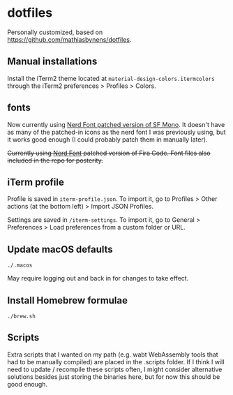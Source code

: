 # dotfiles

Personally customized, based on <https://github.com/mathiasbynens/dotfiles>.

## Manual installations

Install the iTerm2 theme located at `material-design-colors.itermcolors` through the iTerm2 preferences > Profiles > Colors.

## fonts

Now currently using [Nerd Font patched version of SF Mono](https://github.com/Twixes/SF-Mono-Powerline).
It doesn't have as many of the patched-in icons as the nerd font I was previously using, but it works good enough (I could probably patch them in manually later).

~~Currently using [Nerd Font](https://github.com/ryanoasis/nerd-fonts) patched version of Fira Code. Font files also included in the repo for posterity.~~

## iTerm profile

Profile is saved in `iterm-profile.json`.
To import it, go to Profiles > Other actions (at the bottom left) > Import JSON Profiles.

Settings are saved in `/iterm-settings`.
To import it, go to General > Preferences > Load preferences from a custom folder or URL.

## Update macOS defaults
```
./.macos
```

May require logging out and back in for changes to take effect.

## Install Homebrew formulae
```
./brew.sh
```

## Scripts
Extra scripts that I wanted on my path (e.g. wabt WebAssembly tools that had to be manually compiled) are placed in the .scripts folder.
If I think I will need to update / recompile these scripts often, I might consider alternative solutions besides just storing the binaries here, but for now this should be good enough.


